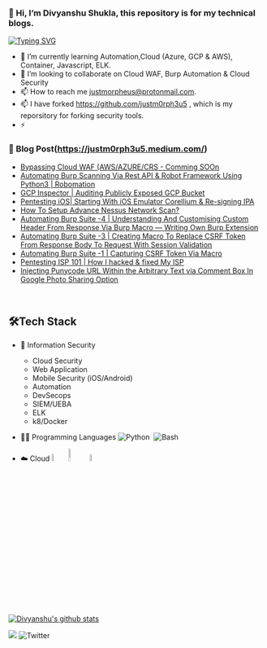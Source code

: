 ### 👋 Hi, I’m Divyanshu Shukla, this repository is for my technical blogs.

[![Typing SVG](https://readme-typing-svg.herokuapp.com/?lines=CloudSecurity;Infosec;Python;Automation;DevSecops;SIEM)](https://git.io/typing-svg)



- 🌱 I’m currently learning Automation,Cloud (Azure, GCP & AWS), Container, Javascript, ELK.
- 💞️ I’m looking to collaborate on Cloud WAF, Burp Automation & Cloud Security
- 📫 How to reach me justmorpheus@protonmail.com.
- 📫 I have forked https://github.com/justm0rph3u5 , which is my reporsitory for forking security tools.
- :zap:

 
 
### 📕 Blog Post(https://justm0rph3u5.medium.com/)

<!-- BLOG-POST-LIST:START -->
- [Bypassing Cloud WAF (AWS/AZURE/CRS - Comming SOOn](https://justm0rph3u5.medium.com/)
- [Automating Burp Scanning Via Rest API & Robot Framework Using Python3 | Robomation](https://justm0rph3u5.medium.com/burp-automation-automating-burp-scanning-via-rest-api-robot-framework-using-python3-78aebdd35c53)
- [GCP Inspector | Auditing Publicly Exposed GCP Bucket](https://infosecwriteups.com/gcp-inspector-auditing-publicly-exposed-gcp-bucket-ac6cad55618c)
- [Pentesting iOS| Starting With iOS Emulator Corellium & Re-signing IPA](https://infosecwriteups.com/pentesting-ios-starting-with-ios-emulator-corellium-re-signing-ipa-9ce3cbd19721)
- [How To Setup Advance Nessus Network Scan?](https://infosecwriteups.com/how-to-setup-advance-nessus-network-scan-c7fcf89e417b)
- [Automating Burp Suite -4 | Understanding And Customising Custom Header From Response Via Burp Macro — Writing Own Burp Extension](https://infosecwriteups.com/automating-burp-suite-4-understanding-and-customising-custom-header-from-response-via-burp-macro-214332dda012)
- [Automating Burp Suite -3 | Creating Macro To Replace CSRF Token From Response Body To Request With Session Validation](https://infosecwriteups.com/automating-burp-suite-3-creating-macro-to-replace-csrf-token-from-response-body-to-request-param-de37eb54ab5f)
- [Automating Burp Suite -1 | Capturing CSRF Token Via Macro](https://infosecwriteups.com/automating-burpsuite-1-capturing-csrf-token-via-macro-ef2f85565f75)
- [Pentesting ISP 101 | How I hacked & fixed My ISP](https://infosecwriteups.com/pentesting-isp-101-how-i-hacked-fixed-my-isp-643e9201f7e9)
- [Injecting Punycode URL Within the Arbitrary Text via Comment Box In Google Photo Sharing Option](https://infosecwriteups.com/injecting-punycode-url-within-the-arbitrary-text-via-comment-box-in-google-photos-sharing-option-8b424065deb3)

<!-- BLOG-POST-LIST:END -->

<br/>

 
 ## 🛠️Tech Stack
 - 🎯 Information Security
     - Cloud Security
     - Web Application
     - Mobile Security (iOS/Android)
     - Automation
     - DevSecops
     - SIEM/UEBA
     - ELK
     - k8/Docker
  

- 👨‍💻 Programming Languages
    ![Python](https://img.shields.io/badge/-Python-05122A?style=flat&logo=python)&nbsp;
    ![Bash](https://img.shields.io/badge/-Shell_Script-05122A?style=flat&logo=gnu-bash)&nbsp;
    
- ☁️ Cloud
    <img src="https://miro.medium.com/max/1000/1*iuHMDDfla-ZHWzZy4TtJZA.png" alt="Gcp"
    title="Gcp" width="6%" />
    <img src="https://www.neudesic.com/wp-content/uploads/Microsoft_Azure.png" alt="Azure"
    title="Azure" width="8%" />
    <img src="https://www.loudounchamber.org/wp-content/uploads/2018/02/aws_logo_smile-NEW.png" alt="AWS"
    title="AWS" width="6%" />
    
    
[![Divyanshu's github stats](https://github-readme-stats.vercel.app/api?username=justmorpheus&show_icons=true&title_color=fff&icon_color=79ff97&text_color=9f9f9f&bg_color=151515&count_private=true)](https://github.com/justmorpheus)

<!---
justmorpheus/justmorpheus is a ✨ special ✨ repository because its `README.md` (this file) appears on your GitHub profile.
You can click the Preview link to take a look at your changes.
--->

[<img src="https://img.shields.io/badge/LinkedIn-0077B5?style=for-the-badge&logo=linkedin&logoColor=white" />](https://www.linkedin.com/in/iamdivyanshu/)
![Twitter](https://img.shields.io/twitter/follow/justm0rph3u5?style=social)
